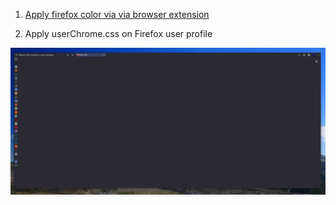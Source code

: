 1. [Apply firefox color via via browser extension](https://color.firefox.com/?theme=XQAAAAI6AgAAAAAAAABBKYhm849SCicxcUCyhXcGHf3p79EhVPY1ahrnannSLhj71Yd4LPBhuYWhpMuqoA7EkSgNqhoPPlDOpW4TWtdCnJtc1jIYjLQGa0YEx-HHo6HNw4l0SO7rvAqPcoLQhGd9_XtJBWrfwfL3Kk202kTydqSAN82mVOLvYpjmBTOMyJSjIM92EqMR5NRROdiMw5MQbqxYKwKqM-TzPnIcxltz-Xr6sM4-rB4JBALqMsbuA9bbHBx36Sp1LgyYrUYTDP3634QyG3dWSN3LlQ5kfqAWL8UX7aoZZntzRBLbUSDrArY7X-nbqpu3zHNw5APs6cVIJq_X04AmH5NvsQy7AGNdG90qBOkgtsplhwzRzZA_-1UcVQ)

2. Apply userChrome.css on Firefox user profile

![screenshot](./img/image.psd.png)
